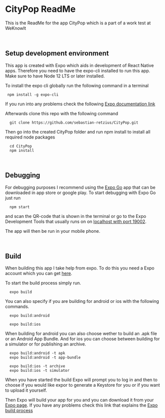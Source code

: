 # CityPop ReadMe
This is the ReadMe for the app CityPop which is a part of a work test at WeKnowIt

<br>

## Setup development environment

This app is created with Expo which aids in development of React Native apps. Therefore you need to have the expo-cli installed to run this app. Make sure to have Node 12 LTS or later installed.

To install the expo cli globally run the following command in a terminal

```
 npm install -g expo-cli
```

If you run into any problems check the following [Expo documentation link](https://docs.expo.dev/get-started/installation/)

Afterwards clone this repo with the following command

```
  git clone https://github.com/sebastian-retzius/CityPop.git
```

Then go into the created CityPop folder and run npm install to install all required node packages

```
  cd CityPop
  npm install
```
<br>

## Debugging

For debugging purposes I recommend using the [Expo Go](https://expo.dev/client) app that can be downloaded in app store or google play. To start debugging with Expo Go just run

```
  npm start
```
and scan the QR-code that is shown in the terminal or go to the Expo Development Tools that usually runs on on [localhost with port 19002](http://localhost:19002).

The app will then be run in your mobile phone.

<br>

## Build

When building this app I take help from expo. To do this you need a Expo account which you can get [here](https://expo.dev/signup). 

To start the build process simply run.
```
  expo build
```
You can also specify if you are building for android or ios with the following commands.
```
  expo build:android
```
```
  expo build:ios
```
When building for android you can also choose wether to build an .apk file or an Android App Bundle. And for ios you can choose between building for a simulator or for publishing an archive.
```
  expo build:android -t apk
  expo build:android -t app-bundle
```
```
  expo build:ios -t archive
  expo build:ios -t simulator
``` 
When you have started the build Expo will prompt you to log in and then to choose if you would like expor to generate a Keystore for you or if you want to upload it yourself.

Then Expo will build your app for you and you can download it from your [Expo page](https://expo.dev/). If you have any problems check this link that explains the [Expo build process](https://docs.expo.dev/classic/building-standalone-apps/)

